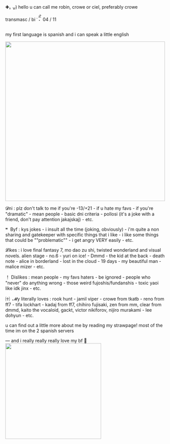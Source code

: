 ✚｡ ᴗ͈)  hello u can call me robin, crowe or ciel, preferably crowe

transmasc / bi‎  ་‎   ིྀ˖‎ ‎ 04 / 11

my first language is spanish and i can speak a little english
  
<img src=https://files.catbox.moe/b6c8oh.gif width=500 height=500/>

𝓓ni : plz don't talk to me if you're -13/+21 - if u hate my favs - if you're "dramatic" - mean people - basic dni criteria - pollosi (it's a joke with a friend, don't pay attention jakajskaj) - etc. 

❝‎ ‎ Byf : kys jokes - i insult all the time (joking, obviously) -  i'm quite a non sharing and gatekeeper with specific things that i like - i like some things that could be ""problematic"" - i get angry VERY easily - etc.

𝓛ikes : i love final fantasy 7, mo dao zu shi, twisted wonderland and visual novels. alien stage - no.6 - yuri on ice! - Dmmd - the kid at the back - death note - alice in borderland - lost in the cloud - 19 days - my beautiful man - 
malice mizer - etc.

！ Dislikes : mean people - my favs haters - be ignored - people who "never" do anything wrong - those weird fujoshis/fundanshis - toxic yaoi like idk jinx - etc. 

㈩‎ ‎ 𝓜y literally loves : rook hunt - jamil viper - crowe from tkatb - reno from ff7 - tifa lockhart - kadaj from ff7, chihiro fujisaki, zen from mm, clear from dmmd, kaito the vocaloid, gackt, victor nikiforov, nijiro murakami - lee dohyun - etc.

u can find out a little more about me by reading my strawpage!
most of the time im on the 2 spanish servers

― and i really really really love my bf 💞
‎ 
‎ 
‎ 
‎
<img src=https://files.catbox.moe/6eksd9.png width=300 height=300/>
